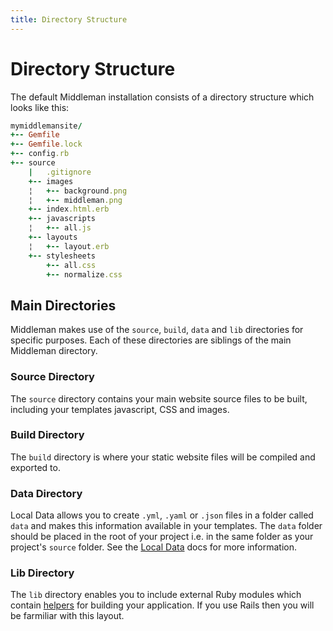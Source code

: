 ```yaml
---
title: Directory Structure
---
```


# Directory Structure

The default Middleman installation consists of a directory structure which looks like this:

``` ruby
mymiddlemansite/
+-- Gemfile
+-- Gemfile.lock
+-- config.rb
+-- source
    |   .gitignore
    +-- images
    ¦   +-- background.png
    ¦   +-- middleman.png
    +-- index.html.erb
    +-- javascripts
    ¦   +-- all.js
    +-- layouts
    ¦   +-- layout.erb
    +-- stylesheets
        +-- all.css
        +-- normalize.css
```

## Main Directories

Middleman makes use of the `source`, `build`, `data` and `lib` directories for specific purposes. Each of these directories are siblings of the main Middleman directory.

### Source Directory

The `source` directory contains your main website source files to be built, including your templates javascript, CSS and images.

### Build Directory

The `build` directory is where your static website files will be compiled and exported to.

### Data Directory

Local Data allows you to create `.yml`, `.yaml` or `.json` files in a folder called `data` and makes this information available in your templates. The `data` folder should be placed in the root of your project i.e. in the same folder as your project's `source` folder. See the [Local Data](/advanced/local-data/) docs for more information.

### Lib Directory

The `lib` directory enables you to include external Ruby modules which contain [helpers](/basics/helpers/) for building your application. If you use Rails then you will be farmiliar with this layout.





